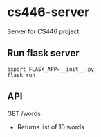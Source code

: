 # cs446-server
Server for CS446 project

## Run flask server
```
export FLASK_APP=__init__.py
flask run
```
## API
GET /words
- Returns list of 10 words
